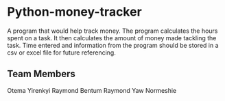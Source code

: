 # Python-money-tracker
A program that would help track money. The program calculates the hours spent on a task.  It then calculates the amount of money made tackling the task.  Time entered and information from the program should be stored in a csv or excel file for future referencing.

## Team Members

Otema Yirenkyi
Raymond Bentum
Raymond Yaw Normeshie
